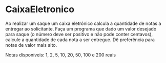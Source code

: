 # CaixaEletronico
Ao realizar um saque um caixa eletrônico calcula a quantidade de notas a entregar ao solicitante. Faça um programa que dado um valor desejado para saque (o número deve ser positivo e não pode conter centavos), calcule a quantidade de cada nota a ser entregue. Dê preferência para notas de valor mais alto. 

Notas disponíveis: 1, 2, 5, 10, 20, 50, 100 e 200 reais